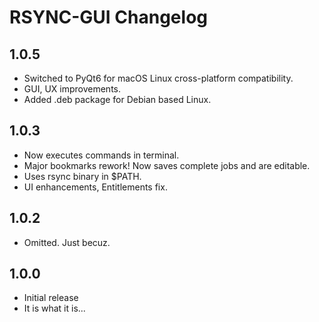 # RSYNC-GUI Changelog

## 1.0.5
- Switched to PyQt6 for macOS Linux cross-platform compatibility.
- GUI, UX improvements. 
- Added .deb package for Debian based Linux.

## 1.0.3
- Now executes commands in terminal.
- Major bookmarks rework! Now saves complete jobs and are editable. 
- Uses rsync binary in $PATH.
- UI enhancements, Entitlements fix. 

## 1.0.2 
- Omitted. Just becuz.

## 1.0.0
- Initial release
- It is what it is...
